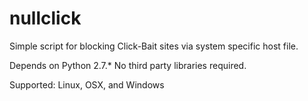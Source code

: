 nullclick
=========

Simple script for blocking Click-Bait sites via system specific host file.

Depends on Python 2.7.*
No third party libraries required.

Supported: Linux, OSX, and Windows

